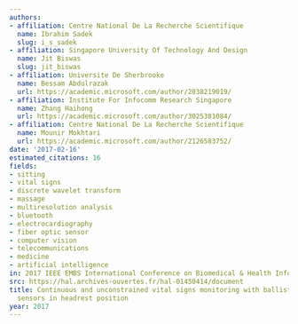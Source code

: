 ```yaml
---
authors:
- affiliation: Centre National De La Recherche Scientifique
  name: Ibrahim Sadek
  slug: i_s_sadek
- affiliation: Singapore University Of Technology And Design
  name: Jit Biswas
  slug: jit_biswas
- affiliation: Universite De Sherbrooke
  name: Bessam Abdulrazak
  url: https://academic.microsoft.com/author/2038219019/
- affiliation: Institute For Infocomm Research Singapore
  name: Zhang Haihong
  url: https://academic.microsoft.com/author/3025381084/
- affiliation: Centre National De La Recherche Scientifique
  name: Mounir Mokhtari
  url: https://academic.microsoft.com/author/2126583752/
date: '2017-02-16'
estimated_citations: 16
fields:
- sitting
- vital signs
- discrete wavelet transform
- massage
- multiresolution analysis
- bluetooth
- electrocardiography
- fiber optic sensor
- computer vision
- telecommunications
- medicine
- artificial intelligence
in: 2017 IEEE EMBS International Conference on Biomedical & Health Informatics (BHI)
src: https://hal.archives-ouvertes.fr/hal-01450414/document
title: Continuous and unconstrained vital signs monitoring with ballistocardiogram
  sensors in headrest position
year: 2017
---
```

